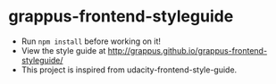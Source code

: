 # grappus-frontend-styleguide

- Run `npm install` before working on it!
- View the style guide at http://grappus.github.io/grappus-frontend-styleguide/
- This project is inspired from udacity-frontend-style-guide.
